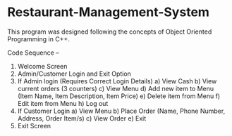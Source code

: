# Restaurant-Management-System

This program was designed following the concepts of Object Oriented Programming in C++.

Code Sequence –
1)	Welcome Screen
2)	Admin/Customer Login and Exit Option
3)	If Admin login (Requires Correct Login Details)
    a)	View Cash
    b)	View current orders (3 counters)
    c)	View Menu
    d)	Add new item to Menu (Item Name, Item Description, Item Price)
    e)	Delete item from Menu
    f)	Edit item from Menu
    h)	Log out
4)	If Customer Login
    a)	View Menu
    b)	Place Order (Name, Phone Number, Address, Order Item/s)
    c)	View Order
    e)	Exit
5)	Exit Screen
